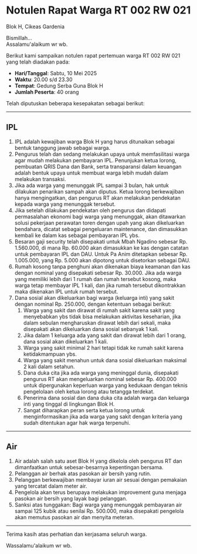 # Notulen Rapat Warga RT 002 RW 021  
Blok H, Cikeas Gardenia

Bismillah...  
Assalamu'alaikum wr wb.

Berikut kami sampaikan notulen rapat pertemuan warga RT 002 RW 021 yang telah diadakan pada:

- **Hari/Tanggal**: Sabtu, 10 Mei 2025  
- **Waktu**: 20.00 s/d 23.30  
- **Tempat**: Gedung Serba Guna Blok H  
- **Jumlah Peserta**: 40 orang

Telah diputuskan beberapa kesepakatan sebagai berikut:

---

## IPL

1. IPL adalah kewajiban warga Blok H yang harus ditunaikan sebagai bentuk tanggung jawab sebagai warga.
2. Pengurus telah dan sedang melakukan upaya untuk memfasilitasi warga agar mudah melakukan pembayaran IPL. Penunjukan ketua lorong, pembuatan QRIS Dana dan Bank, serta transparansi dalam keuangan adalah bentuk upaya untuk membuat warga lebih mudah dalam melakukan transaksi.
3. Jika ada warga yang menunggak IPL sampai 3 bulan, hak untuk dilakukan penarikan sampah akan diputus. Ketua lorong berkewajiban hanya mengingatkan, dan pengurus RT akan melakukan pendekatan kepada warga yang menunggak tersebut.
4. Jika setelah dilakukan pendekatan oleh pengurus dan didapati permasalahan ekonomi bagi warga yang menunggak, akan ditawarkan solusi pekerjaan perawatan toren dengan upah yang akan dikeluarkan bendahara, dicatat sebagai pengeluaran maintenance, dan dimasukkan kembali ke dalam kas sebagai pembayaran IPL ybs.
5. Besaran gaji security telah disepakati untuk Mbah Ngadino sebesar Rp. 1.560.000, di mana Rp. 60.000 akan dimasukkan ke kas dengan catatan untuk pembayaran IPL dan DAU. Untuk Pa Anim ditetapkan sebesar Rp. 1.005.000, yang Rp. 5.000 akan dipotong untuk disetorkan sebagai DAU.
6. Rumah kosong tanpa penghuni akan dikenakan biaya keamanan dan kas dengan nominal yang disepakati sebesar Rp. 30.000. Jika ada warga yang memiliki lebih dari 1 rumah dan rumah tersebut kosong, maka warga tetap membayar IPL 1 kali, dan jika rumah tersebut dikontrakkan maka dikenakan IPL untuk rumah tersebut.
7. Dana sosial akan dikeluarkan bagi warga (keluarga inti) yang sakit dengan nominal Rp. 250.000, dengan ketentuan sebagai berikut:
    1. Warga yang sakit dan dirawat di rumah sakit karena sakit yang menyebabkan ybs tidak bisa melakukan aktivitas keseharian, jika dalam sebulan mengharuskan dirawat lebih dari sekali, maka disepakati akan dikeluarkan dana sosial sebanyak 1 kali.
    2. Jika dalam 1 keluarga ada yang sakit dan dirawat lebih dari 1 orang, dana sosial akan dikeluarkan 1 kali.
    3. Warga yang sakit minimal 2 hari tetapi tidak ke rumah sakit karena ketidakmampuan ybs.
    4. Warga yang sakit menahun untuk dana sosial dikeluarkan maksimal 2 kali dalam setahun.
    5. Dana duka cita jika ada warga yang meninggal dunia, disepakati pengurus RT akan mengeluarkan nominal sebesar Rp. 400.000 untuk dipergunakan keperluan warga yang kedukaan dengan teknis pengelolaan oleh ketua lorong atau tetangga terdekat.
    6. Penerima dana sosial dan dana duka cita adalah warga dan keluarga inti yang tinggal di lingkungan Blok H.
    7. Sangat diharapkan peran serta ketua lorong untuk menginformasikan jika ada warga yang sakit dengan kriteria yang sudah ditentukan agar hak warga terpenuhi.

---

## Air

1. Air adalah salah satu aset Blok H yang dikelola oleh pengurus RT dan dimanfaatkan untuk sebesar-besarnya kepentingan bersama.
2. Pelanggan air berhak atas pasokan air bersih yang rutin.
3. Pelanggan berkewajiban membayar iuran air sesuai dengan pemakaian yang tercatat dalam meter air.
4. Pengelola akan terus berupaya melakukan improvement guna menjaga pasokan air bersih yang layak bagi pelanggan.
5. Sanksi atas tunggakan: Bagi warga yang menunggak pembayaran air sampai 125 kubik atau senilai Rp. 500.000, maka disepakati pengelola akan memutus pasokan air dan menyita meteran.

---

Terima kasih atas perhatian dan kerjasama seluruh warga.

Wassalamu'alaikum wr wb.
